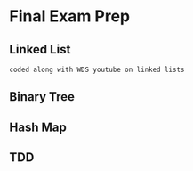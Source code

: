 # Final Exam Prep  

## Linked List  
    coded along with WDS youtube on linked lists

## Binary Tree

## Hash Map

## TDD